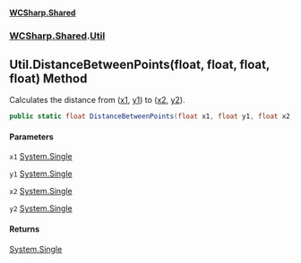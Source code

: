 #### [WCSharp.Shared](README.md 'README')
### [WCSharp.Shared](WCSharp.Shared.md 'WCSharp.Shared').[Util](WCSharp.Shared.Util.md 'WCSharp.Shared.Util')

## Util.DistanceBetweenPoints(float, float, float, float) Method

Calculates the distance from ([x1](WCSharp.Shared.Util.DistanceBetweenPoints(float,float,float,float).md#WCSharp.Shared.Util.DistanceBetweenPoints(float,float,float,float).x1 'WCSharp.Shared.Util.DistanceBetweenPoints(float, float, float, float).x1'), [y1](WCSharp.Shared.Util.DistanceBetweenPoints(float,float,float,float).md#WCSharp.Shared.Util.DistanceBetweenPoints(float,float,float,float).y1 'WCSharp.Shared.Util.DistanceBetweenPoints(float, float, float, float).y1')) to ([x2](WCSharp.Shared.Util.DistanceBetweenPoints(float,float,float,float).md#WCSharp.Shared.Util.DistanceBetweenPoints(float,float,float,float).x2 'WCSharp.Shared.Util.DistanceBetweenPoints(float, float, float, float).x2'), [y2](WCSharp.Shared.Util.DistanceBetweenPoints(float,float,float,float).md#WCSharp.Shared.Util.DistanceBetweenPoints(float,float,float,float).y2 'WCSharp.Shared.Util.DistanceBetweenPoints(float, float, float, float).y2')).

```csharp
public static float DistanceBetweenPoints(float x1, float y1, float x2, float y2);
```
#### Parameters

<a name='WCSharp.Shared.Util.DistanceBetweenPoints(float,float,float,float).x1'></a>

`x1` [System.Single](https://docs.microsoft.com/en-us/dotnet/api/System.Single 'System.Single')

<a name='WCSharp.Shared.Util.DistanceBetweenPoints(float,float,float,float).y1'></a>

`y1` [System.Single](https://docs.microsoft.com/en-us/dotnet/api/System.Single 'System.Single')

<a name='WCSharp.Shared.Util.DistanceBetweenPoints(float,float,float,float).x2'></a>

`x2` [System.Single](https://docs.microsoft.com/en-us/dotnet/api/System.Single 'System.Single')

<a name='WCSharp.Shared.Util.DistanceBetweenPoints(float,float,float,float).y2'></a>

`y2` [System.Single](https://docs.microsoft.com/en-us/dotnet/api/System.Single 'System.Single')

#### Returns
[System.Single](https://docs.microsoft.com/en-us/dotnet/api/System.Single 'System.Single')